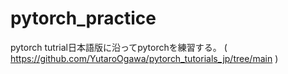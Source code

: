 # pytorch_practice

pytorch tutrial日本語版に沿ってpytorchを練習する。
(
    https://github.com/YutaroOgawa/pytorch_tutorials_jp/tree/main
)

